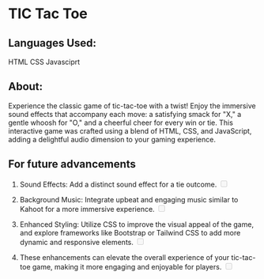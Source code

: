 # TIC Tac Toe

## Languages Used:
HTML CSS Javasciprt

## About:
Experience the classic game of tic-tac-toe with a twist! Enjoy the immersive sound effects that accompany each move: a satisfying smack for "X," a gentle whoosh for "O," and a cheerful cheer for every win or tie. This interactive game was crafted using a blend of HTML, CSS, and JavaScript, adding a delightful audio dimension to your gaming experience.

## For future advancements
1. Sound Effects: Add a distinct sound effect for a tie outcome. <input type="checkbox" disabled />
   
2. Background Music: Integrate upbeat and engaging music similar 
   to Kahoot for a more immersive experience.                    <input type="checkbox" disabled />
   
3. Enhanced Styling: Utilize CSS to improve the visual appeal of
   the game, and explore frameworks like Bootstrap or Tailwind
   CSS to add more dynamic and responsive elements.              <input type="checkbox" disabled />
   
4. These enhancements can elevate the overall experience of your
   tic-tac-toe game, making it more engaging and enjoyable for
   players.                                                      <input type="checkbox" disabled />
